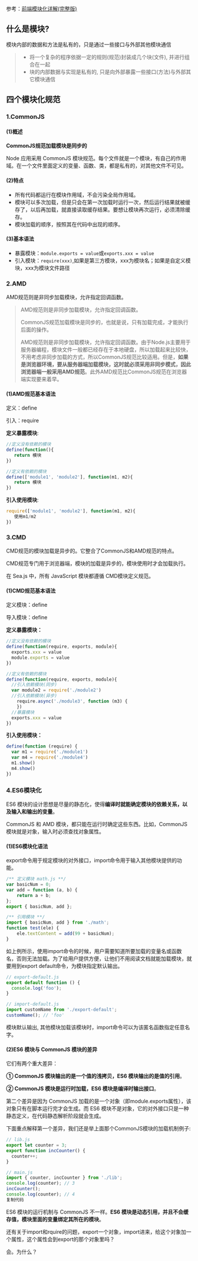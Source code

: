 

参考：[前端模块化详解(完整版)](https://juejin.cn/post/6844903744518389768#heading-24)

## 什么是模块?

模块内部的数据和方法是私有的，只是通过一些接口与外部其他模块通信

>- 将一个复杂的程序依据一定的规则(规范)封装成几个块(文件), 并进行组合在一起
>- 块的内部数据与实现是私有的, 只是向外部暴露一些接口(方法)与外部其它模块通信



## 四个模块化规范

### 1.CommonJS

#### (1)概述

**CommonJS规范加载模块是同步的**

Node 应用采用 CommonJS 模块规范。每个文件就是一个模块，有自己的作用域。在一个文件里面定义的变量、函数、类，都是私有的，对其他文件不可见。

#### (2)特点

- 所有代码都运行在模块作用域，不会污染全局作用域。
- 模块可以多次加载，但是只会在第一次加载时运行一次，然后运行结果就被缓存了，以后再加载，就直接读取缓存结果。要想让模块再次运行，必须清除缓存。
- 模块加载的顺序，按照其在代码中出现的顺序。

#### (3)基本语法

- 暴露模块：`module.exports = value`或`exports.xxx = value`
- 引入模块：`require(xxx)`,如果是第三方模块，xxx为模块名；如果是自定义模块，xxx为模块文件路径

### 2.AMD

AMD规范则是非同步加载模块，允许指定回调函数。

>AMD规范则是非同步加载模块，允许指定回调函数。
>
>CommonJS规范加载模块是同步的，也就是说，只有加载完成，才能执行后面的操作。
>
>AMD规范则是非同步加载模块，允许指定回调函数。由于Node.js主要用于服务器编程，模块文件一般都已经存在于本地硬盘，所以加载起来比较快，不用考虑非同步加载的方式，所以CommonJS规范比较适用。但是，**如果是浏览器环境，要从服务器端加载模块，这时就必须采用非同步模式，因此浏览器端一般采用AMD规范**。此外AMD规范比CommonJS规范在浏览器端实现要来着早。
>
>
>
>

#### (1)AMD规范基本语法

定义：define

引入：require

**定义暴露模块**:

```js
//定义没有依赖的模块
define(function(){
   return 模块
})

//定义有依赖的模块
define(['module1', 'module2'], function(m1, m2){
   return 模块
})

```

**引入使用模块**:

```js
require(['module1', 'module2'], function(m1, m2){
   使用m1/m2
})
```

### 3.CMD

CMD规范的模块加载是异步的。它整合了CommonJS和AMD规范的特点。

CMD规范专门用于浏览器端，模块的加载是异步的，模块使用时才会加载执行。

在 Sea.js 中，所有 JavaScript 模块都遵循 CMD模块定义规范。

#### (1)CMD规范基本语法

定义模块：define

导入模块：define

**定义暴露模块：**

```js
//定义没有依赖的模块
define(function(require, exports, module){
  exports.xxx = value
  module.exports = value
})

//定义有依赖的模块
define(function(require, exports, module){
  //引入依赖模块(同步)
  var module2 = require('./module2')
  //引入依赖模块(异步)
    require.async('./module3', function (m3) {
    })
  //暴露模块
  exports.xxx = value
})

```

**引入使用模块：**

```js
define(function (require) {
  var m1 = require('./module1')
  var m4 = require('./module4')
  m1.show()
  m4.show()
})
```

### 4.ES6模块化

ES6 模块的设计思想是尽量的静态化，使得**编译时就能确定模块的依赖关系，以及输入和输出的变量**。

CommonJS 和 AMD 模块，都只能在运行时确定这些东西。比如，CommonJS 模块就是对象，输入时必须查找对象属性。

#### (1)ES6模块化语法

export命令用于规定模块的对外接口，import命令用于输入其他模块提供的功能。

```js
/** 定义模块 math.js **/
var basicNum = 0;
var add = function (a, b) {
    return a + b;
};
export { basicNum, add };

/** 引用模块 **/
import { basicNum, add } from './math';
function test(ele) {
    ele.textContent = add(99 + basicNum);
}

```

如上例所示，使用import命令的时候，用户需要知道所要加载的变量名或函数名，否则无法加载。为了给用户提供方便，让他们不用阅读文档就能加载模块，就要用到export default命令，为模块指定默认输出。

```js
// export-default.js
export default function () {
  console.log('foo');
}

// import-default.js
import customName from './export-default';
customName(); // 'foo'

```

模块默认输出, 其他模块加载该模块时，import命令可以为该匿名函数指定任意名字。



#### **(2)ES6 模块与 CommonJS 模块的差异**

它们有两个重大差异：

**① CommonJS 模块输出的是一个值的浅拷贝，ES6 模块输出的是值的引用**。

**② CommonJS 模块是运行时加载，ES6 模块是编译时输出接口**。

第二个差异是因为 CommonJS 加载的是一个对象（即module.exports属性），该对象只有在脚本运行完才会生成。而 ES6 模块不是对象，它的对外接口只是一种静态定义，在代码静态解析阶段就会生成。

下面重点解释第一个差异，我们还是举上面那个CommonJS模块的加载机制例子:

```js
// lib.js
export let counter = 3;
export function incCounter() {
  counter++;
}

// main.js
import { counter, incCounter } from './lib';
console.log(counter); // 3
incCounter();
console.log(counter); // 4
复制代码
```

ES6 模块的运行机制与 CommonJS 不一样。**ES6 模块是动态引用，并且不会缓存值，模块里面的变量绑定其所在的模块**。





还有关于import和rquire的问题，export一个对象，import进来，给这个对象加一个属性，这个属性会到export的那个对象里吗？

会。为什么？



​	
